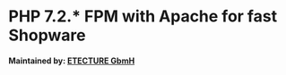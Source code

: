 # PHP 7.2.* FPM with Apache for fast Shopware

#### Maintained by: [ETECTURE GbmH](https://www.etecture.de)